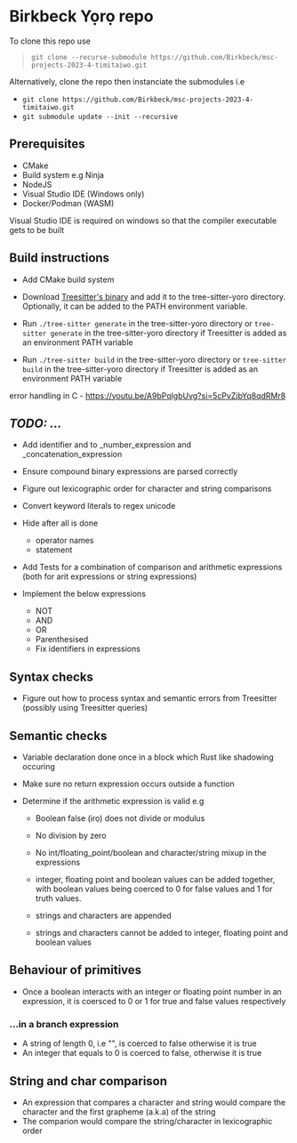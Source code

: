 # Birkbeck Yọrọ repo

To clone this repo use 
>```git clone --recurse-submodule https://github.com/Birkbeck/msc-projects-2023-4-timitaiwo.git```

Alternatively, clone the repo then instanciate the submodules i.e 
- ```git clone https://github.com/Birkbeck/msc-projects-2023-4-timitaiwo.git```
- ```git submodule update --init --recursive```


## Prerequisites
- CMake
- Build system e.g Ninja
- NodeJS
- Visual Studio IDE (Windows only)
- Docker/Podman (WASM)

Visual Studio IDE is required on windows so that the compiler executable gets to be built


## Build instructions

- Add CMake build system

- Download [Treesitter's binary](https://github.com/tree-sitter/tree-sitter/releases) and add it to the tree-sitter-yoro directory. Optionally, it can be added to the PATH environment variable.

- Run ```./tree-sitter generate``` in the tree-sitter-yoro directory or ```tree-sitter generate``` in the tree-sitter-yoro directory if Treesitter is added as an environment PATH variable

- Run ```./tree-sitter build``` in the tree-sitter-yoro directory or ```tree-sitter build``` in the tree-sitter-yoro directory if Treesitter is added as an environment PATH variable

error handling in C - https://youtu.be/A9bPqlgbUvg?si=5cPvZjbYq8qdRMr8 

## *TODO: ...*
- Add identifier and to _number_expression and _concatenation_expression
- Ensure compound binary expressions are parsed correctly

- Figure out lexicographic order for character and string comparisons
- Convert keyword literals to regex unicode 

- Hide after all is done
    - operator names
    - statement

- Add Tests for a combination of comparison and arithmetic expressions (both for arit expressions or string expressions)

- Implement the below expressions
    - NOT
    - AND
    - OR 
    - Parenthesised
    - Fix identifiers in expressions

## Syntax checks
- Figure out how to process syntax and semantic errors from Treesitter (possibly using Treesitter queries)

## Semantic checks
- Variable declaration done once in a block which Rust like shadowing occuring
- Make sure no return expression occurs outside a function

- Determine if the arithmetic expression is valid e.g
    - Boolean false (irọ) does not divide or modulus
    - No division by zero
    
    - No int/floating_point/boolean and character/string mixup in the expressions
    
    - integer, floating point and boolean values can be added together, with boolean values being coerced to 0 for false values and 1 for truth values.
    - strings and characters are appended
    - strings and characters cannot be added to integer, floating point and boolean values


## Behaviour of primitives
- Once a boolean interacts with an integer or floating point number in an expression, it is coersced to 0 or 1 for true and false values respectively

### ...in a branch expression
- A string of length 0, i.e "", is coerced to false otherwise it is true
- An integer that equals to 0 is coerced to false, otherwise it is true


## String and char comparison
- An expression that compares a character and string would compare the character and the first grapheme (a.k.a) of the string
- The comparion would compare the string/character in lexicographic order





